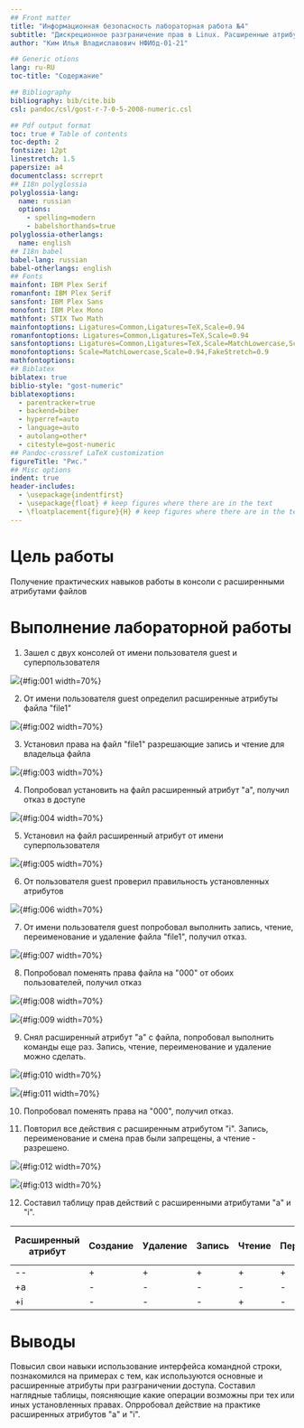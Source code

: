 ```yaml
---
## Front matter
title: "Информационная безопасность лабораторная работа №4"
subtitle: "Дискреционное разграничение прав в Linux. Расширенные атрибуты"
author: "Ким Илья Владиславович НФИбд-01-21"

## Generic otions
lang: ru-RU
toc-title: "Содержание"

## Bibliography
bibliography: bib/cite.bib
csl: pandoc/csl/gost-r-7-0-5-2008-numeric.csl

## Pdf output format
toc: true # Table of contents
toc-depth: 2
fontsize: 12pt
linestretch: 1.5
papersize: a4
documentclass: scrreprt
## I18n polyglossia
polyglossia-lang:
  name: russian
  options:
	- spelling=modern
	- babelshorthands=true
polyglossia-otherlangs:
  name: english
## I18n babel
babel-lang: russian
babel-otherlangs: english
## Fonts
mainfont: IBM Plex Serif
romanfont: IBM Plex Serif
sansfont: IBM Plex Sans
monofont: IBM Plex Mono
mathfont: STIX Two Math
mainfontoptions: Ligatures=Common,Ligatures=TeX,Scale=0.94
romanfontoptions: Ligatures=Common,Ligatures=TeX,Scale=0.94
sansfontoptions: Ligatures=Common,Ligatures=TeX,Scale=MatchLowercase,Scale=0.94
monofontoptions: Scale=MatchLowercase,Scale=0.94,FakeStretch=0.9
mathfontoptions:
## Biblatex
biblatex: true
biblio-style: "gost-numeric"
biblatexoptions:
  - parentracker=true
  - backend=biber
  - hyperref=auto
  - language=auto
  - autolang=other*
  - citestyle=gost-numeric
## Pandoc-crossref LaTeX customization
figureTitle: "Рис."
## Misc options
indent: true
header-includes:
  - \usepackage{indentfirst}
  - \usepackage{float} # keep figures where there are in the text
  - \floatplacement{figure}{H} # keep figures where there are in the text
---
```


# Цель работы

Получение практических навыков работы в консоли с расширенными атрибутами файлов

# Выполнение лабораторной работы

1. Зашел с двух консолей от имени пользователя guest и суперпользователя

![](image/1.png){#fig:001 width=70%}

2. От имени пользователя guest определил расширенные атрибуты файла "file1"

![](image/2.png){#fig:002 width=70%}

3. Установил права на файл "file1" разрешающие запись и чтение для владельца файла

![](image/3.png){#fig:003 width=70%}

4. Попробовал установить на файл расширенный атрибут "a", получил отказ в доступе

![](image/4.png){#fig:004 width=70%}

5. Установил на файл расширенный атрибут от имени суперпользователя

![](image/5.png){#fig:005 width=70%}

6. От пользователя guest проверил правильность установленных атрибутов

![](image/6.png){#fig:006 width=70%}

7. От имени пользователя guest попробовал выполнить запись, чтение, переименование и удаление файла "file1", получил отказ.

![](image/7.png){#fig:007 width=70%}

8. Попробовал поменять права файла на "000" от обоих пользователей, получил отказ

![](image/8.png){#fig:008 width=70%}

![](image/9.png){#fig:009 width=70%}

9. Снял расширенный атрибут "a" с файла, попробовал выполнить команды еще раз. Запись, чтение, переименование и удаление можно сделать. 

![](image/10.png){#fig:010 width=70%}

![](image/11.png){#fig:011 width=70%}

10. Попробовал поменять права на "000", получил отказ.

11. Повторил все действия с расширенным атрибутом "i". Запись, переименование и смена прав были запрещены, а чтение - разрешено.

![](image/12.png){#fig:012 width=70%}

![](image/13.png){#fig:013 width=70%}

12. Составил таблицу прав действий с расширенными атрибутами "a" и "i".

 Расширенный атрибут | Создание | Удаление | Запись | Чтение| Переименование | Смена атрибутов файла |
 ------------------- | -------- | -------- | ------ | ----- | -------------- | --------------------- |
 --                  |+         | +        | +      | +     | +              | -                     |
 +a                  |-         | -        | -      | -     | -              | -                     |
 +i                  |-         | -        | -      | +     | -              | -                     |

# Выводы

Повысил свои навыки использование интерфейса командной строки, познакомился на примерах с тем, как используются основные и расширенные атрибуты
при разграничении доступа. Составил наглядные таблицы, поясняющие какие операции возможны при тех или иных установленных правах. Опрробовал 
действие на практике расширенных атрибутов "a" и "i".
